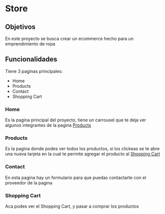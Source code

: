 # Store

## Objetivos

En este proyecto se busca crear un ecommerce hecho para un emprendimiento de ropa

## Funcionalidades

Tiene 3 paginas principales:

* Home
* Products
* Contact
* Shopping Cart

### Home

Es la pagina principal del proyecto, tiene un carrousel que te deja ver algunos integrantes de la pagina [Products](#products)

### Products

Es la pagina donde podes ver todos los productos, si los clickeas se te abre una nueva tarjeta en la cual te permite agregar el producto al [Shopping Cart](#shopping-cart)

### Contact

En esta pagina hay un formulario para que puedas contactarte con el proveedor de la pagina

### Shopping Cart

Aca podes ver el Shopping Cart, y pasar a comprar los productos
